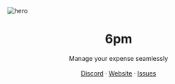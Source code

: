 ![[hero](github.png)](https://github.com/sixpm-ai/6pm/raw/f15700912e068dad1759ae70706b7ccfabf1fd60/github.png)

<p align="center">
	<h1 align="center"><b>6pm</b></h1>
<p align="center">
    Manage your expense seamlessly
    <br />
    <br />
    <a href="https://discord.gg/RsANf429aQ">Discord</a>
    ·
    <a href="https://6pm.ai">Website</a>
    ·
    <a href="https://github.com/sixpm-ai/6pm/issues">Issues</a>
  </p>
</p>
